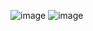 ![image](https://github.com/user-attachments/assets/4562e0f9-2a69-418d-945e-ffc1fba8bd0c)
![image](https://github.com/user-attachments/assets/de63d128-2fcc-4b15-afa0-feac41d07b7a)
